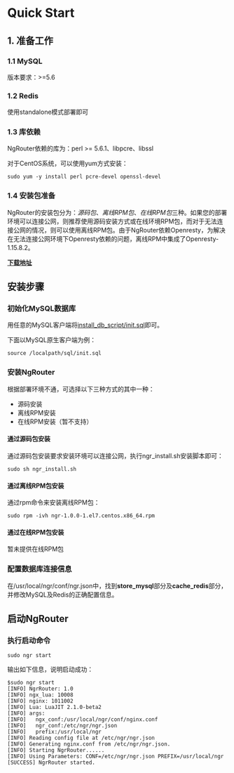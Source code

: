 # Quick Start

## 1. 准备工作

### 1.1 MySQL

版本要求：>=5.6

### 1.2 Redis

使用standalone模式部署即可

### 1.3 库依赖

NgRouter依赖的库为：perl >= 5.6.1、libpcre、libssl

对于CentOS系统，可以使用yum方式安装：

```shell
sudo yum -y install perl pcre-devel openssl-devel
```

### 1.4 安装包准备

NgRouter的安装包分为：*源码包*、*离线RPM包*、*在线RPM包*三种。如果您的部署环境可以连接公网，则推荐使用源码安装方式或在线环境RPM包，而对于无法连接公网的情况，则可以使用离线RPM包。由于NgRouter依赖Openresty，为解决在无法连接公网环境下Openresty依赖的问题，离线RPM中集成了Openresty-1.15.8.2。

[**下载地址**](https://github.com/gogo-easy/ngr/releases)

## 安装步骤

### 初始化MySQL数据库

用任意的MySQL客户端将[install_db_script/init.sql](https://github.com/gogo-easy/ngr/blob/master/install_db_script/release-1.0.sql)即可。

下面以MySQL原生客户端为例：

```mysql
source /localpath/sql/init.sql
```

### 安装NgRouter

根据部署环境不通，可选择以下三种方式的其中一种：

- 源码安装
- 离线RPM安装
- 在线RPM安装（暂不支持）

#### 通过源码包安装

通过源码包安装要求安装环境可以连接公网，执行ngr_install.sh安装脚本即可：

```shell
sudo sh ngr_install.sh
```

#### 通过离线RPM包安装

通过rpm命令来安装离线RPM包：

```shell
sudo rpm -ivh ngr-1.0.0-1.el7.centos.x86_64.rpm
```

#### 通过在线RPM包安装

暂未提供在线RPM包

### 配置数据库连接信息

在/usr/local/ngr/conf/ngr.json中，找到**store_mysql**部分及**cache_redis**部分，并修改MySQL及Redis的正确配置信息。

## 启动NgRouter

### 执行启动命令

```shell
sudo ngr start
```

输出如下信息，说明启动成功：

```shell
$sudo ngr start
[INFO] NgrRouter: 1.0
[INFO] ngx_lua: 10008
[INFO] nginx: 1011002
[INFO] Lua: LuaJIT 2.1.0-beta2
[INFO] args:
[INFO] 	 ngx_conf:/usr/local/ngr/conf/nginx.conf
[INFO] 	 ngr_conf:/etc/ngr/ngr.json
[INFO] 	 prefix:/usr/local/ngr
[INFO] Reading config file at /etc/ngr/ngr.json
[INFO] Generating nginx.conf from /etc/ngr/ngr.json.
[INFO] Starting NgrRouter......
[INFO] Using Parameters: CONF=/etc/ngr/ngr.json PREFIX=/usr/local/ngr
[SUCCESS] NgrRouter started.
```

